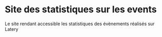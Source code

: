Site des statistiques sur les events
========

Le site rendant accessible les statistiques des évènements réalisés sur Latery